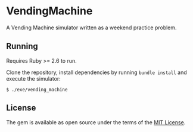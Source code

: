 # VendingMachine

A Vending Machine simulator written as a weekend practice problem.

## Running

Requires Ruby >= 2.6 to run.

Clone the repository, install dependencies by running `bundle install` and execute the simulator:

    $ ./exe/vending_machine

## License

The gem is available as open source under the terms of the [MIT License](https://opensource.org/licenses/MIT).
